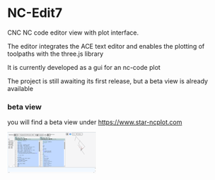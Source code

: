 # NC-Edit7
CNC NC code editor view with plot interface. 

The editor integrates the ACE text editor and enables the plotting of toolpaths with the three.js library

It is currently developed as a gui for an nc-code plot 

The project is still awaiting its first release, 
but a beta view is already available

### beta view
you will find a beta view under https://www.star-ncplot.com


<img src="./image.png" width="200px">

